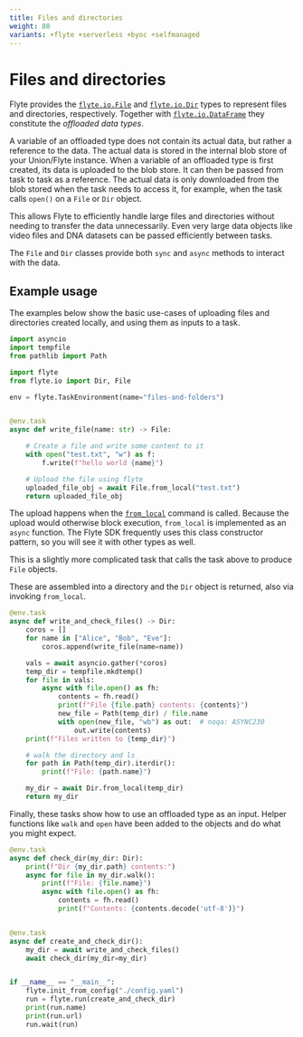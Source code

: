 ```yaml
---
title: Files and directories
weight: 80
variants: +flyte +serverless +byoc +selfmanaged
---
```


# Files and directories

<!-- TODO:
Add DataFrames fully in this page as well, or create own page for them.
-->

Flyte provides the [`flyte.io.File`](../../api-reference/flyte-sdk/packages/flyte.io#flyteiofile) and
[`flyte.io.Dir`](../../api-reference/flyte-sdk/packages/flyte.io#flyteiodir) types to represent files and directories, respectively.
Together with [`flyte.io.DataFrame`](../../api-reference/flyte-sdk/packages/flyte.io#flyteiodataframe) they constitute the *offloaded data types*.

A variable of an offloaded type does not contain its actual data, but rather a reference to the data.
The actual data is stored in the internal blob store of your Union/Flyte instance.
When a variable of an offloaded type is first created, its data is uploaded to the blob store.
It can then be passed from task to task as a reference.
The actual data is only downloaded from the blob stored when the task needs to access it, for example, when the task calls `open()` on a `File` or `Dir` object.

This allows Flyte to efficiently handle large files and directories without needing to transfer the data unnecessarily.
Even very large data objects like video files and DNA datasets can be passed efficiently between tasks.

The `File` and `Dir` classes provide both `sync` and `async` methods to interact with the data.

## Example usage

The examples below show the basic use-cases of uploading files and directories created locally, and using them as inputs to a task.

```python
import asyncio
import tempfile
from pathlib import Path

import flyte
from flyte.io import Dir, File

env = flyte.TaskEnvironment(name="files-and-folders")


@env.task
async def write_file(name: str) -> File:

    # Create a file and write some content to it
    with open("test.txt", "w") as f:
        f.write(f"hello world {name}")

    # Upload the file using flyte
    uploaded_file_obj = await File.from_local("test.txt")
    return uploaded_file_obj

```

The upload happens when the [`from_local`](../../api-reference/flyte-sdk/packages/flyte.io#from_local) command is called.
Because the upload would otherwise block execution, `from_local` is implemented as an `async` function.
The Flyte SDK frequently uses this class constructor pattern, so you will see it with other types as well.

This is a slightly more complicated task that calls the task above to produce `File` objects.

These are assembled into a directory and the `Dir` object is returned, also via invoking `from_local`.

```python
@env.task
async def write_and_check_files() -> Dir:
    coros = []
    for name in ["Alice", "Bob", "Eve"]:
        coros.append(write_file(name=name))

    vals = await asyncio.gather(*coros)
    temp_dir = tempfile.mkdtemp()
    for file in vals:
        async with file.open() as fh:
            contents = fh.read()
            print(f"File {file.path} contents: {contents}")
            new_file = Path(temp_dir) / file.name
            with open(new_file, "wb") as out:  # noqa: ASYNC230
                out.write(contents)
    print(f"Files written to {temp_dir}")

    # walk the directory and ls
    for path in Path(temp_dir).iterdir():
        print(f"File: {path.name}")

    my_dir = await Dir.from_local(temp_dir)
    return my_dir
```

Finally, these tasks show how to use an offloaded type as an input.
Helper functions like `walk` and `open` have been added to the objects
and do what you might expect.

```python
@env.task
async def check_dir(my_dir: Dir):
    print(f"Dir {my_dir.path} contents:")
    async for file in my_dir.walk():
        print(f"File: {file.name}")
        async with file.open() as fh:
            contents = fh.read()
            print(f"Contents: {contents.decode('utf-8')}")


@env.task
async def create_and_check_dir():
    my_dir = await write_and_check_files()
    await check_dir(my_dir=my_dir)


if __name__ == "__main__":
    flyte.init_from_config("./config.yaml")
    run = flyte.run(create_and_check_dir)
    print(run.name)
    print(run.url)
    run.wait(run)
```

